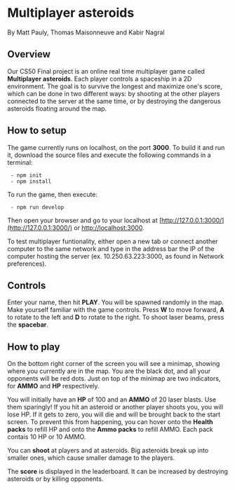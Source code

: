 # Multiplayer asteroids
By Matt Pauly, Thomas Maisonneuve and Kabir Nagral

## Overview
Our CS50 Final project is an online real time multiplayer game called **Multiplayer asteroids**. Each player controls a spaceship in a 2D environment. The goal is to survive the longest and maximize one's score, which can be done in two different ways: by shooting at the other players connected to the server at the same time, or by destroying the dangerous asteroids floating around the map.

## How to setup
The game currently runs on localhost, on the port **3000**. To build it and run it, download the source files and execute the following commands in a terminal:

     - npm init
     - npm install
     
To run the game, then execute:

     - npm run develop
     
Then open your browser and go to your localhost at  [http://127.0.0.1:3000/](http://127.0.0.1:3000/) or [http://localhost:3000](http://localhost:3000).

To test multiplayer funtionality, either open a new tab or connect another computer to the same network and type in the address bar the IP of the computer hosting the server (ex. 10.250.63.223:3000, as found in Network preferences).

## Controls

Enter your name, then hit **PLAY**. You will be spawned randomly in the map. Make yourself familiar with the game controls. Press **W** to move forward, **A** to rotate to the left and **D** to rotate to the right. To shoot laser beams, press the **spacebar**. 

## How to play
On the bottom right corner of the screen you will see a minimap, showing where you currently are in the map. You are the black dot, and all your opponents will be red dots. Just on top of the minimap are two indicators, for **AMMO** and **HP** respectively. 

You will initially have an **HP** of 100 and an **AMMO** of 20 laser blasts. Use them sparingly! If you hit an asteroid or another player shoots you, you will lose HP. If it gets to zero, you will die and will be brought back to the start screen. To prevent this from happening, you can hover onto the **Health packs** to refill HP and onto the **Ammo packs** to refill AMMO. Each pack contais 10 HP or 10 AMMO.

You can **shoot** at players and at asteroids. Big asteroids break up into smaller ones, which cause smaller damage to the players. 

The **score** is displayed in the leaderboard. It can be increased by destroying asteroids or by killing opponents. 
